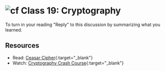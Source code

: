# ![cf](http://i.imgur.com/7v5ASc8.png) Class 19: Cryptography

To turn in your reading "Reply" to this discussion by summarizing what you learned.

## Resources
- Read: [Ceasar Cipher](https://en.wikipedia.org/wiki/Caesar_cipher){:target="_blank"}
- Watch: [Cryptography Crash Course](https://www.youtube.com/watch?v=jhXCTbFnK8o){:target="_blank"}
